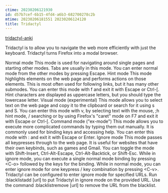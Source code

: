```yaml
---
ctime: 20230206121930
id: d57b7cef-6b15-4fd4-a6b3-682700278c2b
mtime: 20230206181551 20230206124120
title: Tridactyl
---
```


[tridactyl-anki](id:8a8f569e-87d1-433e-beb2-75c3d16050b5)

Tridactyl is to allow you to navigate the web more efficiently with just
the keyboard. Tridactyl turns Firefox into a modal browser.

Normal mode This mode is used for navigating around single pages and
starting other modes. Tabs are usually in this mode. You can enter
normal mode from the other modes by pressing Escape. Hint mode This mode
highlights elements on the web page and performs actions on those
elements. This is most often used for following links, but it has many
other submodes. You can enter this mode with f and exit it with Escape
or Ctrl-\[. Hint characters are displayed as uppercase letters, but you
should type the lowercase letter. Visual mode (experimental) This mode
allows you to select text on the web page and copy it to the clipboard
or search for it using s and S. You can enter this mode with v, by
selecting text with the mouse, ;h hint mode, / searching or by using
Firefox's "caret" mode on F7 and exit it with Escape or Ctrl-\[. Command
mode ("ex-mode") This mode allows you to execute more complicated
commands by typing them out manually. It is commonly used for binding
keys and accessing help. You can enter this mode with : and exit it with
Escape or Enter. Ignore mode This mode passes all keypresses through to
the web page. It is useful for websites that have their own keybinds,
such as games and Gmail. You can toggle the mode with Shift-Insert,
Ctrl-Alt-Escape, Ctrl-Alt-Backtick, or Shift-Esc. While in ignore mode,
you can execute a single normal mode binding by pressing \<C-o\>
followed by the keys for the binding. While in normal mode, you can
enter ignore mode for one keypress / key combination by pressing
\<C-v\>. Tridactyl can be configured to enter ignore mode for specified
URLs. Run :blacklistadd \[url\] to put Tridactyl in ignore mode on the
provided URL. Use the command :blacklistremove \[url\] to remove the URL
from the blacklist.

